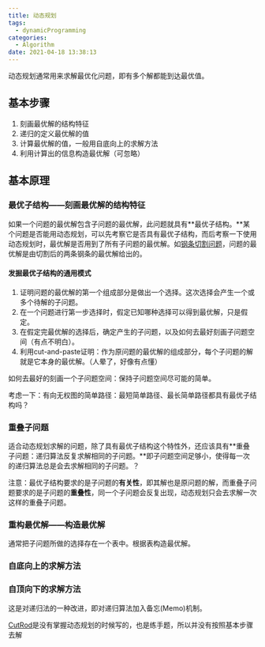 ```yaml
---
title: 动态规划
tags:
  - dynamicProgramming
categories:
  - Algorithm
date: 2021-04-18 13:38:13
---
```



动态规划通常用来求解最优化问题，即有多个解都能到达最优值。

## 基本步骤

1. 刻画最优解的结构特征
2. 递归的定义最优解的值
3. 计算最优解的值，一般用自底向上的求解方法
4. 利用计算出的信息构造最优解（可忽略）

<!-- more -->

## 基本原理

### 最优子结构——刻画最优解的结构特征

如果一个问题的最优解包含子问题的最优解，此问题就具有**最优子结构。**某个问题是否能用动态规划，可以先考察它是否具有最优子结构，而后考察一下使用动态规划时，最优解是否用到了所有子问题的最优解。如[钢条切割问题](2021/04/18/CutRod/)，问题的最优解是由切割后的两条钢条的最优解给出的。

#### 发掘最优子结构的通用模式

1. 证明问题的最优解的第一个组成部分是做出一个选择。这次选择会产生一个或多个待解的子问题。
2. 在一个问题进行第一步选择时，假定已知哪种选择可以得到最优解，只是假定。
3. 在假定完最优解的选择后，确定产生的子问题，以及如何去最好刻画子问题空间（有点不明白）。
4. 利用cut-and-paste证明：作为原问题的最优解的组成部分，每个子问题的解就是它本身的最优解。（人晕了，好像有点懂）

如何去最好的刻画一个子问题空间：保持子问题空间尽可能的简单。

考虑一下：有向无权图的简单路径：最短简单路径、最长简单路径都具有最优子结构吗？

### 重叠子问题

适合动态规划求解的问题，除了具有最优子结构这个特性外，还应该具有**重叠子问题：递归算法反复求解相同的子问题。**即子问题空间足够小，使得每一次的递归算法总是会去求解相同的子问题。？

注意：最优子结构要求的是子问题的**有关性**，即其解也是原问题的解，而重叠子问题要求的是子问题的**重叠性**，同一个子问题会反复出现，动态规划只会去求解一次这样的重叠子问题。

### 重构最优解——构造最优解

通常把子问题所做的选择存在一个表中。根据表构造最优解。

### 自底向上的求解方法

### 自顶向下的求解方法

这是对递归法的一种改进，即对递归算法加入备忘(Memo)机制。

[CutRod](2021/04/18/CutRod/)是没有掌握动态规划的时候写的，也是练手题，所以并没有按照基本步骤去解